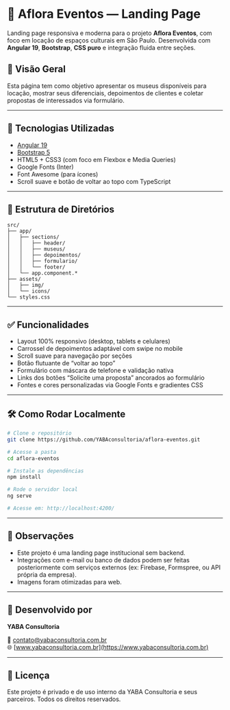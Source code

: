 # 🌸 Aflora Eventos — Landing Page

Landing page responsiva e moderna para o projeto **Aflora Eventos**, com foco em locação de espaços culturais em São Paulo. Desenvolvida com **Angular 19**, **Bootstrap**, **CSS puro** e integração fluida entre seções.

## 📸 Visão Geral

Esta página tem como objetivo apresentar os museus disponíveis para locação, mostrar seus diferenciais, depoimentos de clientes e coletar propostas de interessados via formulário.

---

## 🚀 Tecnologias Utilizadas

- [Angular 19](https://angular.io/)
- [Bootstrap 5](https://getbootstrap.com/)
- HTML5 + CSS3 (com foco em Flexbox e Media Queries)
- Google Fonts (Inter)
- Font Awesome (para ícones)
- Scroll suave e botão de voltar ao topo com TypeScript

---

## 📁 Estrutura de Diretórios

```
src/
├── app/
│   ├── sections/
│   │   ├── header/
│   │   ├── museus/
│   │   ├── depoimentos/
│   │   ├── formulario/
│   │   └── footer/
│   └── app.component.*
├── assets/
│   ├── img/
│   └── icons/
└── styles.css
```

---

## ✅ Funcionalidades

- Layout 100% responsivo (desktop, tablets e celulares)
- Carrossel de depoimentos adaptável com swipe no mobile
- Scroll suave para navegação por seções
- Botão flutuante de “voltar ao topo”
- Formulário com máscara de telefone e validação nativa
- Links dos botões “Solicite uma proposta” ancorados ao formulário
- Fontes e cores personalizadas via Google Fonts e gradientes CSS

---

## 🛠️ Como Rodar Localmente

```bash
# Clone o repositório
git clone https://github.com/YABAconsultoria/aflora-eventos.git

# Acesse a pasta
cd aflora-eventos

# Instale as dependências
npm install

# Rode o servidor local
ng serve

# Acesse em: http://localhost:4200/
```

---

## 📌 Observações

- Este projeto é uma landing page institucional sem backend.
- Integrações com e-mail ou banco de dados podem ser feitas posteriormente com serviços externos (ex: Firebase, Formspree, ou API própria da empresa).
- Imagens foram otimizadas para web.

---

## 🧠 Desenvolvido por
**YABA Consultoria**  

📩 contato@yabaconsultoria.com.br  
🌐 [www.yabaconsultoria.com.br](https://www.yabaconsultoria.com.br)

---

## 📝 Licença

Este projeto é privado e de uso interno da YABA Consultoria e seus parceiros. Todos os direitos reservados.
